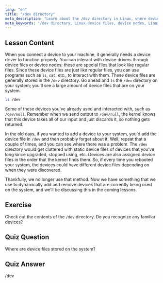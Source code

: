 ```yaml
---
lang: "en"
title: "/dev directory"
meta_description: "Learn about the /dev directory in Linux, where device files are stored. Understand device nodes and how to interact with them. Explore /dev with ls. Linux beginner guide."
meta_keywords: "/dev directory, Linux device files, device nodes, Linux tutorial, ls /dev, Linux beginner, Linux guide"
---
```


## Lesson Content

When you connect a device to your machine, it generally needs a device driver to function properly. You can interact with device drivers through device files or device nodes; these are special files that look like regular files. Since these device files are just like regular files, you can use programs such as `ls`, `cat`, etc., to interact with them. These device files are generally stored in the `/dev` directory. Go ahead and `ls` the `/dev` directory on your system; you'll see a large amount of device files that are on your system.

```bash
ls /dev
```

Some of these devices you've already used and interacted with, such as `/dev/null`. Remember when we send output to `/dev/null`, the kernel knows that this device takes all of our input and just discards it, so nothing gets returned.

In the old days, if you wanted to add a device to your system, you'd add the device file in `/dev` and then probably forget about it. Well, repeat that a couple of times, and you can see where there was a problem. The `/dev` directory would get cluttered with static device files of devices that you've long since upgraded, stopped using, etc. Devices are also assigned device files in the order that the kernel finds them. So, if every time you rebooted your system, the devices could have different device files depending on when they were discovered.

Thankfully, we no longer use that method. Now we have something that we use to dynamically add and remove devices that are currently being used on the system, and we'll be discussing this in the coming lessons.

## Exercise

Check out the contents of the `/dev` directory. Do you recognize any familiar devices?

## Quiz Question

Where are device files stored on the system?

## Quiz Answer

/dev
